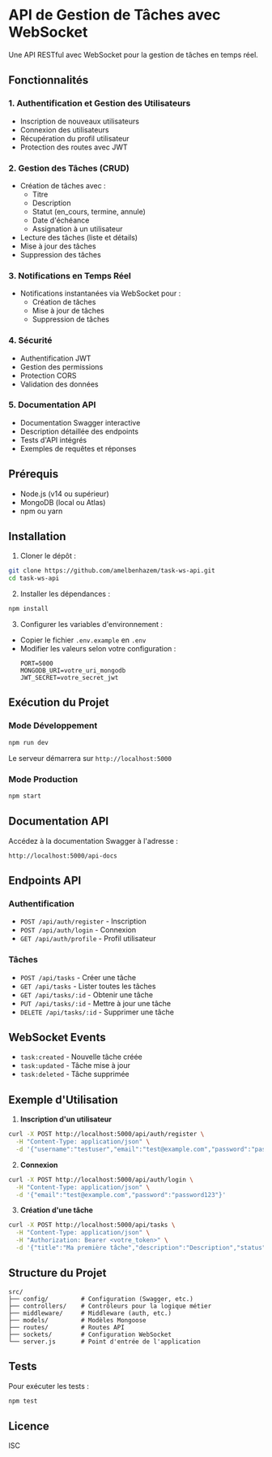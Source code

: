 # API de Gestion de Tâches avec WebSocket

Une API RESTful avec WebSocket pour la gestion de tâches en temps réel.

## Fonctionnalités

### 1. Authentification et Gestion des Utilisateurs
- Inscription de nouveaux utilisateurs
- Connexion des utilisateurs
- Récupération du profil utilisateur
- Protection des routes avec JWT

### 2. Gestion des Tâches (CRUD)
- Création de tâches avec :
  - Titre
  - Description
  - Statut (en_cours, termine, annule)
  - Date d'échéance
  - Assignation à un utilisateur
- Lecture des tâches (liste et détails)
- Mise à jour des tâches
- Suppression des tâches

### 3. Notifications en Temps Réel
- Notifications instantanées via WebSocket pour :
  - Création de tâches
  - Mise à jour de tâches
  - Suppression de tâches

### 4. Sécurité
- Authentification JWT
- Gestion des permissions
- Protection CORS
- Validation des données

### 5. Documentation API
- Documentation Swagger interactive
- Description détaillée des endpoints
- Tests d'API intégrés
- Exemples de requêtes et réponses

## Prérequis

- Node.js (v14 ou supérieur)
- MongoDB (local ou Atlas)
- npm ou yarn

## Installation

1. Cloner le dépôt :
```bash
git clone https://github.com/amelbenhazem/task-ws-api.git
cd task-ws-api
```

2. Installer les dépendances :
```bash
npm install
```

3. Configurer les variables d'environnement :
- Copier le fichier `.env.example` en `.env`
- Modifier les valeurs selon votre configuration :
  ```
  PORT=5000
  MONGODB_URI=votre_uri_mongodb
  JWT_SECRET=votre_secret_jwt
  ```

## Exécution du Projet

### Mode Développement
```bash
npm run dev
```
Le serveur démarrera sur `http://localhost:5000`

### Mode Production
```bash
npm start
```

## Documentation API

Accédez à la documentation Swagger à l'adresse :
```
http://localhost:5000/api-docs
```

## Endpoints API

### Authentification
- `POST /api/auth/register` - Inscription
- `POST /api/auth/login` - Connexion
- `GET /api/auth/profile` - Profil utilisateur

### Tâches
- `POST /api/tasks` - Créer une tâche
- `GET /api/tasks` - Lister toutes les tâches
- `GET /api/tasks/:id` - Obtenir une tâche
- `PUT /api/tasks/:id` - Mettre à jour une tâche
- `DELETE /api/tasks/:id` - Supprimer une tâche

## WebSocket Events

- `task:created` - Nouvelle tâche créée
- `task:updated` - Tâche mise à jour
- `task:deleted` - Tâche supprimée

## Exemple d'Utilisation

1. **Inscription d'un utilisateur**
```bash
curl -X POST http://localhost:5000/api/auth/register \
  -H "Content-Type: application/json" \
  -d '{"username":"testuser","email":"test@example.com","password":"password123"}'
```

2. **Connexion**
```bash
curl -X POST http://localhost:5000/api/auth/login \
  -H "Content-Type: application/json" \
  -d '{"email":"test@example.com","password":"password123"}'
```

3. **Création d'une tâche**
```bash
curl -X POST http://localhost:5000/api/tasks \
  -H "Content-Type: application/json" \
  -H "Authorization: Bearer <votre_token>" \
  -d '{"title":"Ma première tâche","description":"Description","status":"en_cours"}'
```

## Structure du Projet

```
src/
├── config/         # Configuration (Swagger, etc.)
├── controllers/    # Contrôleurs pour la logique métier
├── middleware/     # Middleware (auth, etc.)
├── models/         # Modèles Mongoose
├── routes/         # Routes API
├── sockets/        # Configuration WebSocket
└── server.js       # Point d'entrée de l'application
```

## Tests

Pour exécuter les tests :
```bash
npm test
```

## Licence

ISC